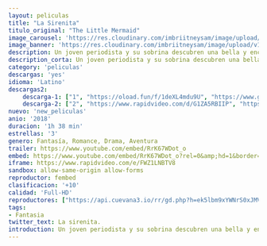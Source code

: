 ```yaml
---
layout: peliculas
title: "La Sirenita"
titulo_original: "The Little Mermaid"
image_carousel: 'https://res.cloudinary.com/imbriitneysam/image/upload/v1542157744/sirenita-poster-min.jpg'
image_banner: 'https://res.cloudinary.com/imbriitneysam/image/upload/v1542157744/sirenita-banner-min.jpg'
description: Un joven periodista y su sobrina descubren una bella y encantadora criatura marina, y creen que se trata de una sirena real.
description_corta: Un joven periodista y su sobrina descubren una bella y encantadora criatura marina, y creen que se trata de una sirena real.
category: 'peliculas'
descargas: 'yes'
idioma: 'Latino'
descargas2:
    descarga-1: ["1", "https://oload.fun/f/1deXL4mdu9U", "https://www.google.com/s2/favicons?domain=openload.co","OpenLoad","https://res.cloudinary.com/imbriitneysam/image/upload/v1541473684/mexico.png", "Latino", "Full HD"]
    descarga-2: ["2", "https://www.rapidvideo.com/d/G1ZA5RBIIP", "https://www.google.com/s2/favicons?domain=www.rapidvideo.com","RapidVideo","https://res.cloudinary.com/imbriitneysam/image/upload/v1541473684/mexico.png", "Latino", "Full HD"]
nuevo: 'new_peliculas'
anio: '2018'
duracion: '1h 38 min'
estrellas: '3'
genero: Fantasía, Romance, Drama, Aventura
trailer: https://www.youtube.com/embed/RrK67WDot_o
embed: https://www.youtube.com/embed/RrK67WDot_o?rel=0&amp;hd=1&border=0&wmode=opaque&enablejsapi=1&modestbranding=1&controls=1&showinfo=1
iframe: https://www.rapidvideo.com/e/FWZ1LNBTV8
sandbox: allow-same-origin allow-forms
reproductor: fembed
clasificacion: '+10'
calidad: 'Full-HD'
reproductores: ["https://api.cuevana3.io/rr/gd.php?h=ek5lbm9xYWNrS0xJMVp5b21KREk0dFBLbjVkaHhkRGdrOG1jbnBpUnhhS1YxNk9JWTl1bXJOV3ltcDZhd2JpZ3hxK2VtcC9HMmRlWHNhZDZlckNtek5hU3FadVkyUT09"]
tags:
- Fantasia
twitter_text: La sirenita.
introduction: Un joven periodista y su sobrina descubren una bella y encantadora criatura marina, y creen que se trata de una sirena real.
---
```













